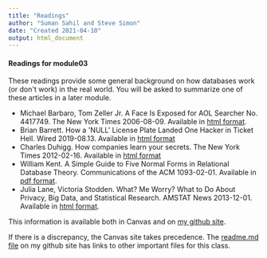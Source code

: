 ```yaml
---
title: "Readings"
author: "Suman Sahil and Steve Simon"
date: "Created 2021-04-10"
output: html_document
---
```


#### Readings for module03

These readings provide some general background on how databases work (or don't work) in the real world. You will be asked to summarize one of these articles in a later module.

+ Michael Barbaro, Tom Zeller Jr. A Face Is Exposed for AOL Searcher No. 4417749. The New York Times 2006-08-09. Available in [html format][barb].
+ Brian Barrett. How a 'NULL' License Plate Landed One Hacker in Ticket Hell. Wired 2019-08.13. Available in [html format][barr]
+ Charles Duhigg. How companies learn your secrets. The New York Times 2012-02-16. Available in [html format][duhi]
+ William Kent. A Simple Guide to Five Normal Forms in Relational Database Theory. Communications of the ACM 1093-02-01. Available in [pdf format][kent].
+ Julia Lane, Victoria Stodden. What? Me Worry? What to Do About Privacy, Big Data, and Statistical Research. AMSTAT News 2013-12-01. Available in [html format][lane].

<!---my git--->
This information is available both in Canvas and on [my github site][thisf].

If there is a discrepancy, the Canvas site takes precedence. The [readme.md file][mygit] on my github site has links to other important files for this class.

[thisf]: https://github.com/pmean/introduction-to-sql/blob/master/modules/5508-03-handouts.md
[mygit]: https://github.com/pmean/introduction-to-sql/blob/master/README.md
<!---my git--->

<!--links-->

[barb]: https://www.nytimes.com/2006/08/09/technology/09aol.html
[barr]: https://www.wired.com/story/null-license-plate-landed-one-hacker-ticket-hell/
[duhi]: https://www.nytimes.com/2012/02/19/magazine/shopping-habits.html
[kent]: https://www.cs.dartmouth.edu/~cs61/Resources/Papers/CACM%20Kent%20Five%20Normal%20Forms.pdf
[lane]: https://magazine.amstat.org/blog/2013/12/01/bigdatastatresearch/







